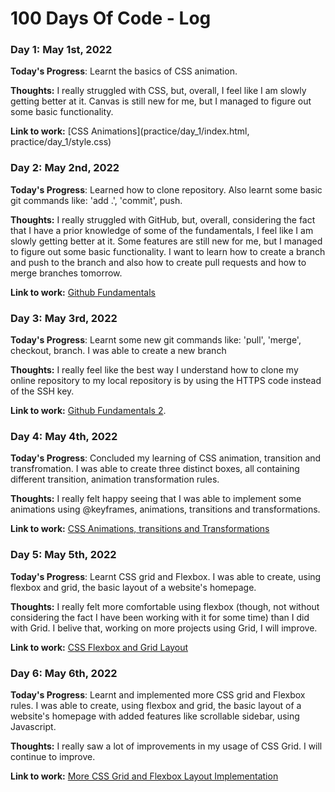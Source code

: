 # 100 Days Of Code - Log

### Day 1: May 1st, 2022

**Today's Progress**: Learnt the basics of CSS animation.

**Thoughts:** I really struggled with CSS, but, overall, I feel like I am slowly getting better at it. Canvas is still new for me, but I managed to figure out some basic functionality.

**Link to work:** [CSS Animations](practice/day_1/index.html, practice/day_1/style.css)

### Day 2: May 2nd, 2022

**Today's Progress**: Learned how to clone repository. Also learnt some basic git commands like: 'add .', 'commit', push.

**Thoughts:** I really struggled with GitHub, but, overall, considering the fact that I have a prior knowledge of some of the fundamentals, I feel like I am slowly getting better at it. Some features are still new for me, but I managed to figure out some basic functionality. I want to learn how to create a branch and push to the branch and also how to create pull requests and how to merge branches tomorrow.

**Link to work:** [Github Fundamentals](practice/day_2/github_fundamentals_1.md)

### Day 3: May 3rd, 2022

**Today's Progress**: Learnt some new git commands like: 'pull', 'merge', checkout, branch. I was able to create a new branch

**Thoughts:** I really feel like the best way I understand how to clone my online repository to my local repository is by using the HTTPS code instead of the SSH key.

**Link to work:** [Github Fundamentals 2](practice/day_3/github_fundamentals_2.md).

### Day 4: May 4th, 2022

**Today's Progress**: Concluded my learning of CSS animation, transition and transfromation. I was able to create three distinct boxes, all containing different transition, animation transformation rules.

**Thoughts:** I really felt happy seeing that I was able to implement some animations using @keyframes, animations, transitions and transformations.

**Link to work:** [CSS Animations, transitions and Transformations](practice/day_4)

### Day 5: May 5th, 2022

**Today's Progress**: Learnt CSS grid and Flexbox. I was able to create, using flexbox and grid, the basic layout of a website's homepage.

**Thoughts:** I really felt more comfortable using flexbox (though, not without considering the fact I have been working with it for some time) than I did with Grid. I belive that, working on more projects using Grid, I will improve.

**Link to work:** [CSS Flexbox and Grid Layout](practice/day_5)

### Day 6: May 6th, 2022

**Today's Progress**: Learnt and implemented more CSS grid and Flexbox rules. I was able to create, using flexbox and grid, the basic layout of a website's homepage with added features like scrollable sidebar, using Javascript.

**Thoughts:** I really saw a lot of improvements in my usage of CSS Grid. I will continue to improve.

**Link to work:** [More CSS Grid and Flexbox Layout Implementation](practice/day_5)